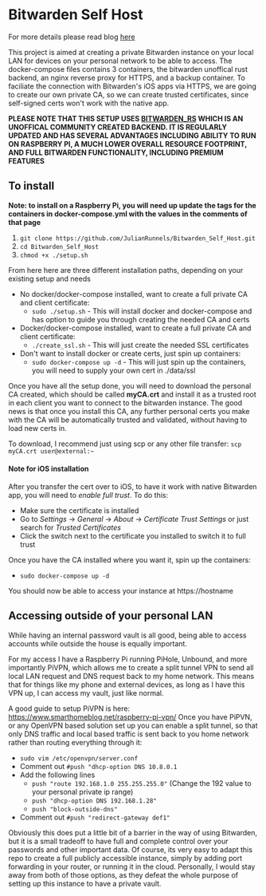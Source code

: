 # Bitwarden Self Host

For more details please read blog [here](https://medium.com/@julianrunnels/set-up-your-own-personal-password-vault-313d76374046)

This project is aimed at creating a private Bitwarden instance on your local LAN for devices on your personal network to be able to access. The docker-compose files contains 3 containers, the bitwarden unoffical rust backend, an nginx reverse proxy for HTTPS, and a backup container. To faciliate the connection with Bitwarden's iOS apps via HTTPS, we are going to create our own private CA, so we can create trusted certificates, since self-signed certs won't work with the native app.

__PLEASE NOTE THAT THIS SETUP USES [BITWARDEN_RS](https://github.com/dani-garcia/bitwarden_rs) WHICH IS AN UNOFFICAL COMMUNITY CREATED BACKEND. IT IS REGULARLY UPDATED AND HAS SEVERAL ADVANTAGES INCLUDING ABILITY TO RUN ON RASPBERRY PI, A MUCH LOWER OVERALL RESOURCE FOOTPRINT, AND FULL BITWARDEN FUNCTIONALITY, INCLUDING PREMIUM FEATURES__

## To install ##
__Note: to install on a Raspberry Pi, you will need up update the tags for the containers in docker-compose.yml with the values in the comments of that page__

1. `git clone https://github.com/JulianRunnels/Bitwarden_Self_Host.git`
2. `cd Bitwarden_Self_Host`
3. `chmod +x ./setup.sh`

From here here are three different installation paths, depending on your existing setup and needs
* No docker/docker-compose installed, want to create a full private CA and client certificate:
  * `sudo ./setup.sh` - This will install docker and docker-compose and has option to guide you through creating the needed CA and certs
* Docker/docker-compose installed, want to create a full private CA and client certificate:
  * `./create_ssl.sh` - This will just create the needed SSL certificates
* Don't want to install docker or create certs, just spin up containers:
  * `sudo docker-compose up -d` - This will just spin up the containers, you will need to supply your own cert in ./data/ssl
  
Once you have all the setup done, you will need to download the personal CA created, which should be called __myCA.crt__ and install it as a trusted root in each client you want to connect to the bitwarden instance. The good news is that once you install this CA, any further personal certs you make with the CA will be automatically trusted and validated, without having to load new certs in.

To download, I recommend just using scp or any other file transfer:
`scp myCA.crt user@external:~`

#### Note for iOS installation ####
After you transfer the cert over to iOS, to have it work with native Bitwarden app, you will need to  _enable full trust_.
To do this:
* Make sure the certificate is installed
* Go to _Settings_ -> _General_ -> _About_ -> _Certificate Trust Settings_ or just search for _Trusted Certificates_  
* Click the switch next to the certificate you installed to switch it to full trust

Once you have the CA installed where you want it, spin up the containers:
* `sudo docker-compose up -d`

You should now be able to access your instance at https://hostname

## Accessing outside of your personal LAN ##

While having an internal password vault is all good, being able to access accounts while outside the house is equally important. 

For my access I have a Raspberry Pi running PiHole, Unbound, and more importantly PiVPN, which allows me to create a split tunnel VPN to send all local LAN request and DNS request back to my home network. This means that for things like my phone and external devices, as long as I have this VPN up, I can access my vault, just like normal.

A good guide to setup PiVPN is here: https://www.smarthomeblog.net/raspberry-pi-vpn/
Once you have PiPVN, or any OpenVPN based solution set up you can enable a split tunnel, so that only DNS traffic and local based traffic is sent back to you home network rather than routing everything through it:

* `sudo vim /etc/openvpn/server.conf`
* Comment out `#push "dhcp-option DNS 10.8.0.1`
* Add the following lines
  * `push "route 192.168.1.0 255.255.255.0"` (Change the 192 value to your personal private ip range)
  * `push "dhcp-option DNS 192.168.1.28"`
  * `push "block-outside-dns"`
* Comment out `#push "redirect-gateway def1"`

Obviously this does put a little bit of a barrier in the way of using Bitwarden, but it is a small tradeoff to have full and complete control over your passwords and other important data. Of course, its very easy to adapt this repo to create a full publicly accessible instance, simply by adding port forwarding in your router, or running it in the cloud. Personally, I would stay away from both of those options, as they defeat the whole purpose of setting up this instance to have a private vault. 
